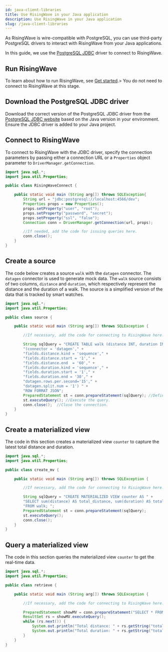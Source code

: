 ```yaml
---
id: java-client-libraries
title: Use RisingWave in your Java application
description: Use RisingWave in your Java application
slug: /java-client-libraries
---
```

<head>
  <link rel="canonical" href="https://docs.risingwave.com/docs/current/java-client-libraries/" />
</head>

As RisingWave is wire-compatible with PostgreSQL, you can use third-party PostgreSQL drivers to interact with RisingWave from your Java applications.

In this guide, we use the [PostgreSQL JDBC](https://jdbc.postgresql.org/) driver to connect to RisingWave.


## Run RisingWave

To learn about how to run RisingWave, see [Get started](/get-started.md).> You do not need to connect to RisingWave at this stage.


## Download the PostgreSQL JDBC driver

Download the correct version of the PostgreSQL JDBC driver from the [PostgreSQL JDBC website](https://jdbc.postgresql.org/download/) based on the Java version in your environment. Ensure the JDBC driver is added to your Java project.


## Connect to RisingWave

To connect to RisingWave with the JDBC driver, specify the connection parameters by passing either a connection URL or a `Properties` object parameter to `DriverManager.getConnection`.

```java
import java.sql.*;
import java.util.Properties;

public class RisingWaveConnect {

    public static void main (String arg[]) throws SQLException{
        String url = "jdbc:postgresql://localhost:4566/dev";
        Properties props = new Properties();
        props.setProperty("user", "root");
        props.setProperty("password", "secret");
        props.setProperty("ssl", "false");
        Connection conn = DriverManager.getConnection(url, props);

        //If needed, add the code for issuing queries here.
        conn.close();
    }   
}
```

## Create a source

The code below creates a source `walk` with the `datagen` connector. The `datagen` connector is used to generate mock data. The `walk` source consists of two columns, `distance` and `duration`, which respectively represent the distance and the duration of a walk. The source is a simplified version of the data that is tracked by smart watches.

```java
import java.sql.*;
import java.util.Properties;

public class source {

    public static void main (String arg[]) throws SQLException {

        //If necessary, add the code for connecting to RisingWave here.

        String sqlQuery = "CREATE TABLE walk (distance INT, duration INT) WITH " +
        "(connector = 'datagen'," +
        "fields.distance.kind = 'sequence'," +
        "fields.distance.start = '1'," +
        "fields.distance.end  = '60'," +
        "fields.duration.kind = 'sequence'," +
        "fields.duration.start = '1'," +
        "fields.duration.end = '30'," +
        "datagen.rows.per.second='15'," +
        "datagen.split.num = '1') " +
        "ROW FORMAT JSON";
        PreparedStatement st = conn.prepareStatement(sqlQuery); //Define a query and pass it to a PreparedStatement object.
        st.executeQuery(); //Execute the query.
        conn.close();  //Close the connection.
    }
}
```

## Create a materialized view

The code in this section creates a materialized view `counter` to capture the latest total distance and duration.

```java
import java.sql.*;
import java.util.Properties;

public class create_mv {

    public static void main (String arg[]) throws SQLException {

        //If necessary, add the code for connecting to RisingWave here.

        String sqlQuery = "CREATE MATERIALIZED VIEW counter AS " +
        "SELECT sum(distance) AS total_distance, sum(duration) AS total_duration " +
        "FROM walk; ";
        PreparedStatement st = conn.prepareStatement(sqlQuery); 
        st.executeQuery();
        conn.close();
    }
}
```

## Query a materialized view

The code in this section queries the materialized view `counter` to get the real-time data.

```java
import java.sql.*;
import java.util.Properties;

public class retrieve {

    public static void main (String arg[]) throws SQLException {

        //If necessary, add the code for connecting to RisingWave here.

        PreparedStatement showMV = conn.prepareStatement("SELECT * FROM counter;");
        ResultSet rs = showMV.executeQuery();
        while (rs.next()) {
            System.out.println("Total distance: " + rs.getString("total_distance"));
            System.out.println("Total duration: " + rs.getString("total_duration"));
        }
    }
}
```